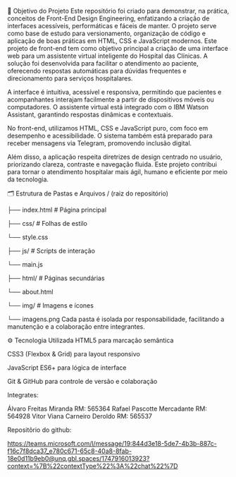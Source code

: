 🎯 Objetivo do Projeto
Este repositório foi criado para demonstrar, na prática, conceitos de Front-End Design Engineering, enfatizando a criação de interfaces acessíveis, performáticas e fáceis de manter. O projeto serve como base de estudo para versionamento, organização de código e aplicação de boas práticas em HTML, CSS e JavaScript modernos.
Este projeto de front-end tem como objetivo principal a criação de uma interface web para um assistente virtual inteligente do Hospital das Clínicas. A solução foi desenvolvida para facilitar o atendimento ao paciente, oferecendo respostas automáticas para dúvidas frequentes e direcionamento para serviços hospitalares.

A interface é intuitiva, acessível e responsiva, permitindo que pacientes e acompanhantes interajam facilmente a partir de dispositivos móveis ou computadores. O assistente virtual está integrado com o IBM Watson Assistant, garantindo respostas dinâmicas e contextuais.

No front-end, utilizamos HTML, CSS e JavaScript puro, com foco em desempenho e acessibilidade. O sistema também está preparado para receber mensagens via Telegram, promovendo inclusão digital.

Além disso, a aplicação respeita diretrizes de design centrado no usuário, priorizando clareza, contraste e navegação fluida. Este projeto contribui para tornar o atendimento hospitalar mais ágil, humano e eficiente por meio da tecnologia.


🗂️ Estrutura de Pastas e Arquivos
/ (raiz do repositório)

├── index.html          # Página principal

├── css/                # Folhas de estilo
   
   └── style.css

├── js/                 # Scripts de interação
  
  └── main.js

├── html/               # Páginas secundárias
   
   └── about.html

└── img/                # Imagens e ícones
    
   └── imagens.png
Cada pasta é isolada por responsabilidade, facilitando a manutenção e a colaboração entre integrantes.

⚙️ Tecnologia Utilizada
HTML5 para marcação semântica

CSS3 (Flexbox & Grid) para layout responsivo

JavaScript ES6+ para lógica de interface

Git & GitHub para controle de versão e colaboração

Integrates:
 
Álvaro Freitas Miranda        RM: 565364
Rafael Pascotte Mercadante    RM: 564928
Vitor Viana Carneiro Deroldo  RM: 565537

Repositôrio do github:

https://teams.microsoft.com/l/message/19:844d3e18-5de7-4b3b-887c-f16c7f8dca37_e780c671-65c8-40a8-8fab-18e0d11b9eb0@unq.gbl.spaces/1747916013923?context=%7B%22contextType%22%3A%22chat%22%7D


